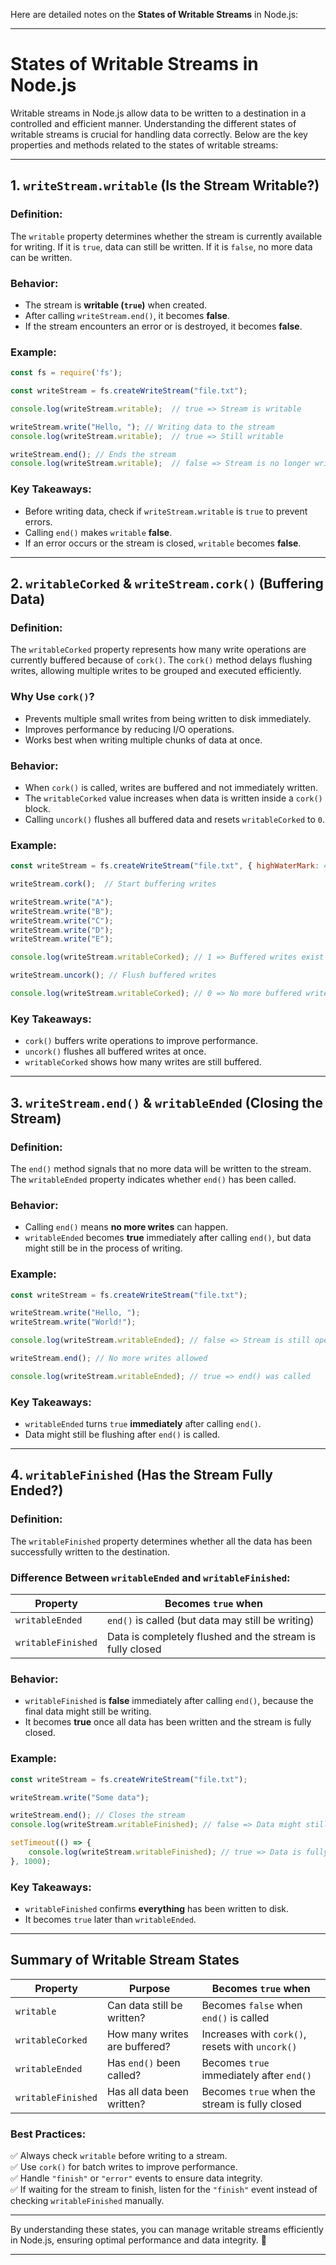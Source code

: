 Here are detailed notes on the **States of Writable Streams** in Node.js:

---

# **States of Writable Streams in Node.js**  

Writable streams in Node.js allow data to be written to a destination in a controlled and efficient manner. Understanding the different states of writable streams is crucial for handling data correctly. Below are the key properties and methods related to the states of writable streams:

---

## **1. `writeStream.writable` (Is the Stream Writable?)**
### **Definition:**  
The `writable` property determines whether the stream is currently available for writing. If it is `true`, data can still be written. If it is `false`, no more data can be written.

### **Behavior:**
- The stream is **writable (`true`)** when created.
- After calling `writeStream.end()`, it becomes **false**.
- If the stream encounters an error or is destroyed, it becomes **false**.

### **Example:**
```javascript
const fs = require('fs');

const writeStream = fs.createWriteStream("file.txt");

console.log(writeStream.writable);  // true => Stream is writable

writeStream.write("Hello, "); // Writing data to the stream
console.log(writeStream.writable);  // true => Still writable

writeStream.end(); // Ends the stream
console.log(writeStream.writable);  // false => Stream is no longer writable
```

### **Key Takeaways:**
- Before writing data, check if `writeStream.writable` is `true` to prevent errors.
- Calling `end()` makes `writable` **false**.
- If an error occurs or the stream is closed, `writable` becomes **false**.

---

## **2. `writableCorked` & `writeStream.cork()` (Buffering Data)**
### **Definition:**  
The `writableCorked` property represents how many write operations are currently buffered because of `cork()`. The `cork()` method delays flushing writes, allowing multiple writes to be grouped and executed efficiently.

### **Why Use `cork()`?**
- Prevents multiple small writes from being written to disk immediately.
- Improves performance by reducing I/O operations.
- Works best when writing multiple chunks of data at once.

### **Behavior:**
- When `cork()` is called, writes are buffered and not immediately written.
- The `writableCorked` value increases when data is written inside a `cork()` block.
- Calling `uncork()` flushes all buffered data and resets `writableCorked` to `0`.

### **Example:**
```javascript
const writeStream = fs.createWriteStream("file.txt", { highWaterMark: 4 });

writeStream.cork();  // Start buffering writes

writeStream.write("A");
writeStream.write("B");
writeStream.write("C");
writeStream.write("D");
writeStream.write("E");

console.log(writeStream.writableCorked); // 1 => Buffered writes exist

writeStream.uncork(); // Flush buffered writes

console.log(writeStream.writableCorked); // 0 => No more buffered writes
```

### **Key Takeaways:**
- `cork()` buffers write operations to improve performance.
- `uncork()` flushes all buffered writes at once.
- `writableCorked` shows how many writes are still buffered.

---

## **3. `writeStream.end()` & `writableEnded` (Closing the Stream)**
### **Definition:**  
The `end()` method signals that no more data will be written to the stream.  
The `writableEnded` property indicates whether `end()` has been called.

### **Behavior:**
- Calling `end()` means **no more writes** can happen.
- `writableEnded` becomes **true** immediately after calling `end()`, but data might still be in the process of writing.

### **Example:**
```javascript
const writeStream = fs.createWriteStream("file.txt");

writeStream.write("Hello, ");
writeStream.write("World!");

console.log(writeStream.writableEnded); // false => Stream is still open

writeStream.end(); // No more writes allowed

console.log(writeStream.writableEnded); // true => end() was called
```

### **Key Takeaways:**
- `writableEnded` turns `true` **immediately** after calling `end()`.
- Data might still be flushing after `end()` is called.

---

## **4. `writableFinished` (Has the Stream Fully Ended?)**
### **Definition:**  
The `writableFinished` property determines whether all the data has been successfully written to the destination.

### **Difference Between `writableEnded` and `writableFinished`:**
| Property | Becomes `true` when |
|----------|---------------------|
| `writableEnded` | `end()` is called (but data may still be writing) |
| `writableFinished` | Data is completely flushed and the stream is fully closed |

### **Behavior:**
- `writableFinished` is **false** immediately after calling `end()`, because the final data might still be writing.
- It becomes **true** once all data has been written and the stream is fully closed.

### **Example:**
```javascript
const writeStream = fs.createWriteStream("file.txt");

writeStream.write("Some data");

writeStream.end(); // Closes the stream
console.log(writeStream.writableFinished); // false => Data might still be writing

setTimeout(() => {
    console.log(writeStream.writableFinished); // true => Data is fully written
}, 1000);
```

### **Key Takeaways:**
- `writableFinished` confirms **everything** has been written to disk.
- It becomes `true` later than `writableEnded`.

---

## **Summary of Writable Stream States**

| Property | Purpose | Becomes `true` when |
|----------|---------|---------------------|
| `writable` | Can data still be written? | Becomes `false` when `end()` is called |
| `writableCorked` | How many writes are buffered? | Increases with `cork()`, resets with `uncork()` |
| `writableEnded` | Has `end()` been called? | Becomes `true` immediately after `end()` |
| `writableFinished` | Has all data been written? | Becomes `true` when the stream is fully closed |

### **Best Practices:**
✅ Always check `writable` before writing to a stream.  
✅ Use `cork()` for batch writes to improve performance.  
✅ Handle `"finish"` or `"error"` events to ensure data integrity.  
✅ If waiting for the stream to finish, listen for the `"finish"` event instead of checking `writableFinished` manually.

---

By understanding these states, you can manage writable streams efficiently in Node.js, ensuring optimal performance and data integrity. 🚀



---